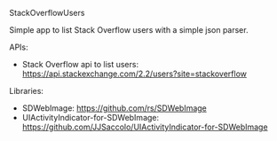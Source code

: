 StackOverflowUsers



Simple app to list Stack Overflow users with a simple json parser.



APIs:

- Stack Overflow api to list users: https://api.stackexchange.com/2.2/users?site=stackoverflow

Libraries:

- SDWebImage: https://github.com/rs/SDWebImage
- UIActivityIndicator-for-SDWebImage: https://github.com/JJSaccolo/UIActivityIndicator-for-SDWebImage